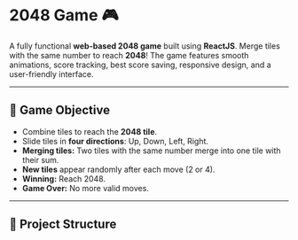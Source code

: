 # 2048 Game 🎮

A fully functional **web-based 2048 game** built using **ReactJS**. Merge tiles with the same number to reach **2048**! The game features smooth animations, score tracking, best score saving, responsive design, and a user-friendly interface.

---

## 🎯 Game Objective

- Combine tiles to reach the **2048 tile**.
- Slide tiles in **four directions**: Up, Down, Left, Right.
- **Merging tiles:** Two tiles with the same number merge into one tile with their sum.
- **New tiles** appear randomly after each move (2 or 4).
- **Winning:** Reach 2048.
- **Game Over:** No more valid moves.

---

## 📂 Project Structure

